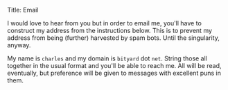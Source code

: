 Title: Email

I would love to hear from you but in order to email me, you'll have to construct my address from the instructions below. This is to prevent my address from being (further) harvested by spam bots. Until the singularity, anyway.

My name is `charles` and my domain is `bityard` dot `net`. String those all together in the usual format and you'll be able to reach me. All will be read, eventually, but preference will be given to messages with excellent puns in them.
